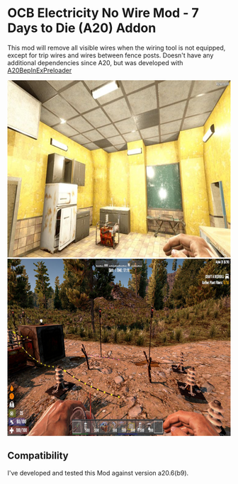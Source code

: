 # OCB Electricity No Wire Mod - 7 Days to Die (A20) Addon

This mod will remove all visible wires when the wiring tool is not equipped,
except for trip wires and wires between fence posts. Doesn't have any additional
dependencies since A20, but was developed with [A20BepInExPreloader][1]

<img src="Screens/in-game-lights.jpg" alt="In-game hiding wires for lights" height="400" />
<img src="Screens/side-by-side.jpg" alt="In-game side by side comparison" height="400" />

## Compatibility

I've developed and tested this Mod against version a20.6(b9).

[1]: https://github.com/OCB7D2D/A20BepInExPreloader